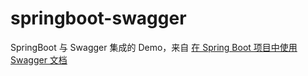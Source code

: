 # springboot-swagger

SpringBoot 与 Swagger 集成的 Demo，来自 [在 Spring Boot 项目中使用 Swagger 文档](https://www.ibm.com/developerworks/cn/java/j-using-swagger-in-a-spring-boot-project/)
